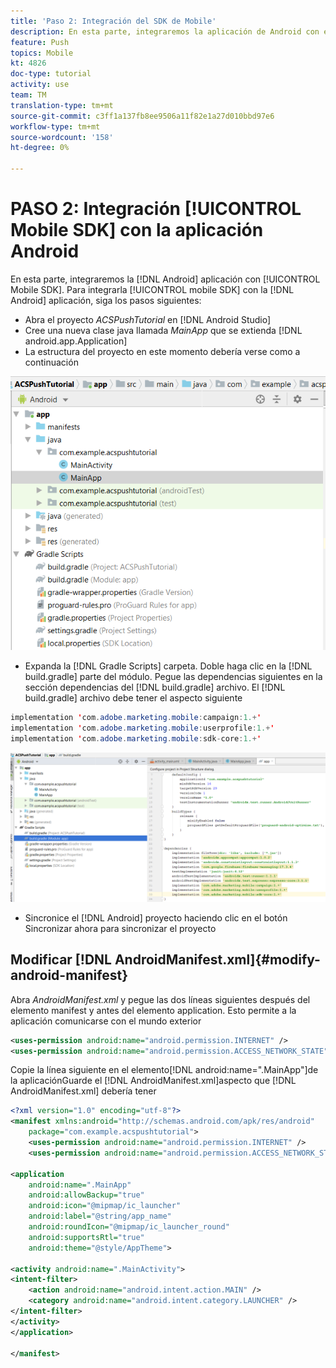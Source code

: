 ```yaml
---
title: 'Paso 2: Integración del SDK de Mobile'
description: En esta parte, integraremos la aplicación de Android con el SDK de Mobile. Para integrar el SDK móvil con la aplicación de Android
feature: Push
topics: Mobile
kt: 4826
doc-type: tutorial
activity: use
team: TM
translation-type: tm+mt
source-git-commit: c3ff1a137fb8ee9506a11f82e1a27d010bbd97e6
workflow-type: tm+mt
source-wordcount: '158'
ht-degree: 0%

---
```


# PASO 2: Integración [!UICONTROL Mobile SDK] con la aplicación Android

En esta parte, integraremos la [!DNL Android] aplicación con [!UICONTROL Mobile SDK]. Para integrarla [!UICONTROL mobile SDK] con la [!DNL Android] aplicación, siga los pasos siguientes:

* Abra el proyecto *ACSPushTutorial* en [!DNL Android Studio]
* Cree una nueva clase java llamada *MainApp* que se extienda [!DNL android.app.Application]
* La estructura del proyecto en este momento debería verse como a continuación

![main-app](assets/android-main-app.PNG)

* Expanda la [!DNL Gradle Scripts] carpeta. Doble haga clic en la [!DNL build.gradle] parte del módulo. Pegue las dependencias siguientes en la sección dependencias del [!DNL build.gradle] archivo. El [!DNL build.gradle] archivo debe tener el aspecto siguiente

```java
implementation 'com.adobe.marketing.mobile:campaign:1.+'
implementation 'com.adobe.marketing.mobile:userprofile:1.+'
implementation 'com.adobe.marketing.mobile:sdk-core:1.+'
```

![module-gradle](assets/module-build-gradle.PNG)

* Sincronice el [!DNL Android] proyecto haciendo clic en el botón Sincronizar ahora para sincronizar el proyecto

## Modificar [!DNL AndroidManifest.xml]{#modify-android-manifest}

Abra *AndroidManifest.xml* y pegue las dos líneas siguientes después del elemento manifest y antes del elemento application. Esto permite a la aplicación comunicarse con el mundo exterior

```xml
<uses-permission android:name="android.permission.INTERNET" />
<uses-permission android:name="android.permission.ACCESS_NETWORK_STATE" />
```

Copie la línea siguiente en el elemento[!DNL android:name=".MainApp"]de la aplicaciónGuarde el [!DNL AndroidManifest.xml]aspecto que [!DNL AndroidManifest.xml] debería tener

```xml
<?xml version="1.0" encoding="utf-8"?>
<manifest xmlns:android="http://schemas.android.com/apk/res/android"
    package="com.example.acspushtutorial">
    <uses-permission android:name="android.permission.INTERNET" />
    <uses-permission android:name="android.permission.ACCESS_NETWORK_STATE" />

<application
    android:name=".MainApp"
    android:allowBackup="true"
    android:icon="@mipmap/ic_launcher"
    android:label="@string/app_name"
    android:roundIcon="@mipmap/ic_launcher_round"
    android:supportsRtl="true"
    android:theme="@style/AppTheme">

<activity android:name=".MainActivity">
<intent-filter>
    <action android:name="android.intent.action.MAIN" />
    <category android:name="android.intent.category.LAUNCHER" />
</intent-filter>
</activity>
</application>

</manifest>
```
